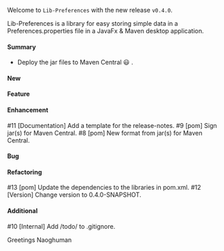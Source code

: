 Welcome to `Lib-Preferences` with the new release `v0.4.0`.

Lib-Preferences is a library for easy storing simple data in a 
Preferences.properties file in a JavaFx & Maven desktop application. 



#### Summary
* Deploy the jar files to Maven Central :smiley: .



#### New



#### Feature



#### Enhancement
#11 [Documentation] Add a template for the release-notes.
#9 [pom] Sign jar(s) for Maven Central.
#8 [pom] New format from jar(s) for Maven Central.



#### Bug



#### Refactoring
#13 [pom] Update the dependencies to the libraries in pom.xml.
#12 [Version] Change version to 0.4.0-SNAPSHOT.



#### Additional
#10 [Internal] Add /todo/ to .gitignore.



Greetings
Naoghuman



[//]: # (Issues which will be integrated in this release)



[//]: # (Links)
